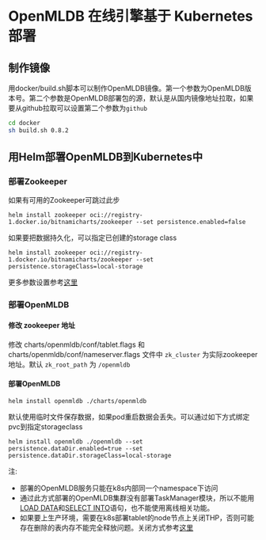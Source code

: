 # OpenMLDB 在线引擎基于 Kubernetes 部署

## 制作镜像
用docker/build.sh脚本可以制作OpenMLDB镜像。第一个参数为OpenMLDB版本号。第二个参数是OpenMLDB部署包的源，默认是从国内镜像地址拉取，如果要从github拉取可以设置第二个参数为`github`
```bash
cd docker
sh build.sh 0.8.2
```
## 用Helm部署OpenMLDB到Kubernetes中
### 部署Zookeeper
如果有可用的Zookeeper可跳过此步
```
helm install zookeeper oci://registry-1.docker.io/bitnamicharts/zookeeper --set persistence.enabled=false
```
如果要把数据持久化，可以指定已创建的storage class
```
helm install zookeeper oci://registry-1.docker.io/bitnamicharts/zookeeper --set persistence.storageClass=local-storage
```
更多参数设置参考[这里](https://github.com/bitnami/charts/tree/main/bitnami/zookeeper)

### 部署OpenMLDB

#### 修改 zookeeper 地址

修改 charts/openmldb/conf/tablet.flags 和 charts/openmldb/conf/nameserver.flags 文件中 `zk_cluster` 为实际zookeeper地址。默认 `zk_root_path` 为 `/openmldb`

#### 部署OpenMLDB
```
helm install openmldb ./charts/openmldb
```
默认使用临时文件保存数据，如果pod重启数据会丢失。可以通过如下方式绑定pvc到指定storageclass
```
helm install openmldb ./openmldb --set persistence.dataDir.enabled=true --set  persistence.dataDir.storageClass=local-storage
```

注:  
- 部署的OpenMLDB服务只能在k8s内部同一个namespace下访问
- 通过此方式部署的OpenMLDB集群没有部署TaskManager模块，所以不能用[LOAD DATA](https://openmldb.ai/docs/zh/main/openmldb_sql/dml/LOAD_DATA_STATEMENT.html)和[SELECT INTO](https://openmldb.ai/docs/zh/main/openmldb_sql/dql/SELECT_INTO_STATEMENT.html)语句，也不能使用离线相关功能。
- 如果要上生产环境，需要在k8s部署tablet的node节点上关闭THP，否则可能存在删除的表内存不能完全释放问题。关闭方式参考[这里](https://openmldb.ai/docs/zh/main/deploy/install_deploy.html#thp-transparent-huge-pages)
